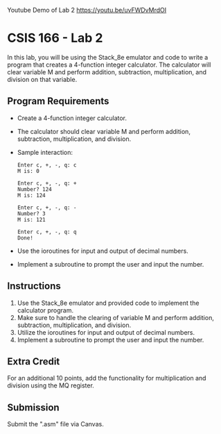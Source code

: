Youtube Demo of Lab 2
https://youtu.be/uvFWDvMrdOI

# CSIS 166 - Lab 2

In this lab, you will be using the Stack_8e emulator and code to write a program that creates a 4-function integer calculator. The calculator will clear variable M and perform addition, subtraction, multiplication, and division on that variable.

## Program Requirements

- Create a 4-function integer calculator.
- The calculator should clear variable M and perform addition, subtraction, multiplication, and division.
- Sample interaction:

    ```
    Enter c, +, -, q: c
    M is: 0

    Enter c, +, -, q: +
    Number? 124
    M is: 124

    Enter c, +, -, q: -
    Number? 3
    M is: 121

    Enter c, +, -, q: q
    Done!
    ```

- Use the ioroutines for input and output of decimal numbers.
- Implement a subroutine to prompt the user and input the number.

## Instructions

1. Use the Stack_8e emulator and provided code to implement the calculator program.
2. Make sure to handle the clearing of variable M and perform addition, subtraction, multiplication, and division.
3. Utilize the ioroutines for input and output of decimal numbers.
4. Implement a subroutine to prompt the user and input the number.

## Extra Credit

For an additional 10 points, add the functionality for multiplication and division using the MQ register.

## Submission

Submit the ".asm" file via Canvas.


